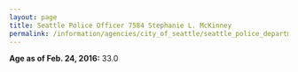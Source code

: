 ```yaml
---
layout: page
title: Seattle Police Officer 7584 Stephanie L. McKinney
permalink: /information/agencies/city_of_seattle/seattle_police_department/copbook/7584/
---
```


**Age as of Feb. 24, 2016:** 33.0
